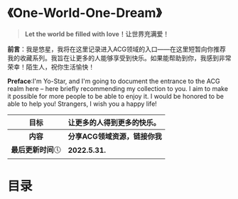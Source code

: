 # 《One-World-One-Dream》
> **Let the world be filled with love！让世界充满爱！**

**前言**：我是悠星，我将在这里记录进入ACG领域的入口——在这里短暂向你推荐我的收藏系列。我旨在让更多的人能够享受到快乐。如果能帮助到你，我感到非常荣幸！陌生人，祝你生活愉快！

**Preface**:I'm Yo-Star, and I'm going to document the entrance to the ACG realm here – here briefly recommending my collection to you. I aim to make it possible for more people to be able to enjoy it. I would be honored to be able to help you! Strangers, I wish you a happy life!

|       目标        | **让更多的人得到更多的快乐。** |
| :---------------: | :----------------------------- |
|     **内容**      | **分享ACG领域资源，链接你我**  |
| **最后更新时间**🕔 | **2022.5.31.**                 |



# 目录



